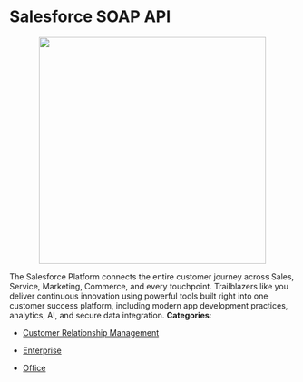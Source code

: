 # Salesforce SOAP API

<p align="center">
    <img width="400" src="https://raw.githubusercontent.com/awesome-apis/awesome-apis/apis/salesforce-soap-api/logo_256x256.png" />
</p>


The Salesforce Platform connects the entire customer journey across Sales, Service, Marketing, Commerce, and every touchpoint. Trailblazers like you deliver continuous innovation using powerful tools built right into one customer success platform, including modern app development practices, analytics, AI, and secure data integration.
**Categories**:

- [Customer Relationship Management](https://github/awesome-apis/awesome-apis#customer-relationship-management)

- [Enterprise](https://github/awesome-apis/awesome-apis#enterprise)

- [Office](https://github/awesome-apis/awesome-apis#office)



